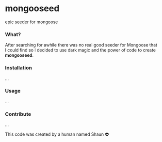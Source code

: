 # mongooseed
epic seeder for mongoose

### What?
After searching for awhile there was no real good seeder for Mongoose that I could find so I decided to use dark magic and the power of code to create **mongooseed**.

### Installation
...

### Usage
...

### Contribute
...

This code was created by a human named Shaun :alien:
